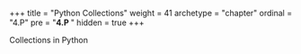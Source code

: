 +++
title = "Python Collections"
weight = 41
archetype = "chapter"
ordinal = "4.P"
pre = "<b>4.P </b>"
hidden = true
+++


Collections in Python
